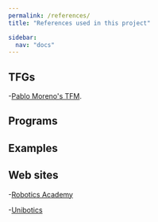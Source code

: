 ```yaml
---
permalink: /references/
title: "References used in this project"

sidebar:
  nav: "docs"
---
```


## TFGs

  -[Pablo Moreno's TFM](https://gsyc.urjc.es/jmplaza/students/tfm-kibotics-torneos-pablo_moreno-2020.pdf).


## Programs
## Examples
## Web sites

  -[Robotics Academy](https://jderobot.github.io/RoboticsAcademy/)

  -[Unibotics](https://unibotics.org/)
  
